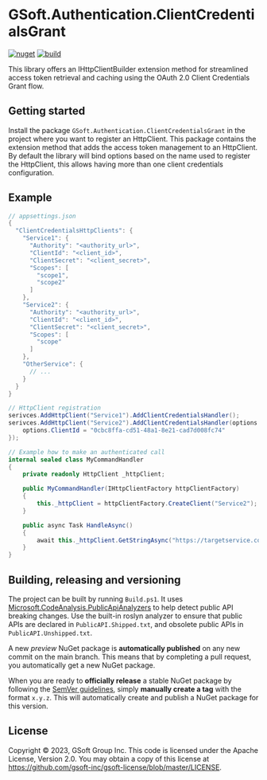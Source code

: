 # GSoft.Authentication.ClientCredentialsGrant

[![nuget](https://img.shields.io/nuget/v/GSoft.Authentication.ClientCredentialsGrant.svg?logo=nuget)](https://www.nuget.org/packages/GSoft.Authentication.ClientCredentialsGrant/)
[![build](https://img.shields.io/github/actions/workflow/status/gsoft-inc/gsoft-authentication-clientcredentialsgrant/publish.yml?logo=github&branch=main)](https://github.com/gsoft-inc/gsoft-authentication-clientcredentialsgrant/actions/workflows/publish.yml)

This library offers an IHttpClientBuilder extension method for streamlined access token retrieval and caching using the OAuth 2.0 Client Credentials Grant flow.

## Getting started

Install the package `GSoft.Authentication.ClientCredentialsGrant` in the project where you want to register an HttpClient.
This package contains the extension method that adds the access token management to an HttpClient.
By default the library will bind options based on the name used to register the HttpClient, this allows having more than one client credentials configuration.

## Example
```csharp
// appsettings.json
{
  "ClientCredentialsHttpClients": {
    "Service1": {
      "Authority": "<authority_url>",
      "ClientId": "<client_id>",
      "ClientSecret": "<client_secret>",
      "Scopes": [
        "scope1",
        "scope2"
      ]
    },
    "Service2": {
      "Authority": "<authority_url>",
      "ClientId": "<client_id>",
      "ClientSecret": "<client_secret>",
      "Scopes": [
        "scope"
      ]
    },
    "OtherService": {
      // ...
    }
  }
}

// HttpClient registration
serivces.AddHttpClient("Service1").AddClientCredentialsHandler();
serivces.AddHttpClient("Service2").AddClientCredentialsHandler(options => {
    options.ClientId = "0cbc8ffa-cd51-48a1-8e21-cad7d008fc74" 
});

// Example how to make an authenticated call
internal sealed class MyCommandHandler
{
    private readonly HttpClient _httpClient;

    public MyCommandHandler(IHttpClientFactory httpClientFactory)
    {
        this._httpClient = httpClientFactory.CreateClient("Service2");
    }

    public async Task HandleAsync()
    {
        await this._httpClient.GetStringAsync("https://targetservice.com");
    }
}

```

## Building, releasing and versioning

The project can be built by running `Build.ps1`. It uses [Microsoft.CodeAnalysis.PublicApiAnalyzers](https://github.com/dotnet/roslyn-analyzers/blob/main/src/PublicApiAnalyzers/PublicApiAnalyzers.Help.md) to help detect public API breaking changes. Use the built-in roslyn analyzer to ensure that public APIs are declared in `PublicAPI.Shipped.txt`, and obsolete public APIs in `PublicAPI.Unshipped.txt`.

A new *preview* NuGet package is **automatically published** on any new commit on the main branch. This means that by completing a pull request, you automatically get a new NuGet package.

When you are ready to **officially release** a stable NuGet package by following the [SemVer guidelines](https://semver.org/), simply **manually create a tag** with the format `x.y.z`. This will automatically create and publish a NuGet package for this version.

## License

Copyright © 2023, GSoft Group Inc. This code is licensed under the Apache License, Version 2.0. You may obtain a copy of this license at https://github.com/gsoft-inc/gsoft-license/blob/master/LICENSE.
